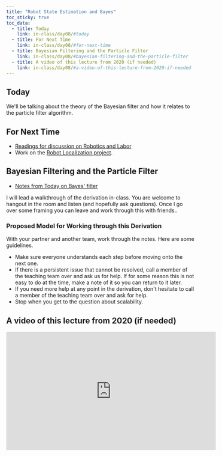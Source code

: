 ```yaml
---
title: "Robot State Estimation and Bayes"
toc_sticky: true
toc_data:
  - title: Today
    link: in-class/day08/#today
  - title: For Next Time
    link: in-class/day08/#for-next-time
  - title: Bayesian Filtering and the Particle Filter
    link: in-class/day08/#bayesian-filtering-and-the-particle-filter
  - title: A video of this lecture from 2020 (if needed)
    link: in-class/day08/#a-video-of-this-lecture-from-2020-if-needed
---
```

## Today

We'll be talking about the theory of the Bayesian filter and how it relates to the particle filter algorithm.

## For Next Time

* [Readings for discussion on Robotics and Labor](https://olin.instructure.com/courses/592/assignments/10724)
* Work on the [Robot Localization project](../assignments/robot_localization).


## Bayesian Filtering and the Particle Filter

* [Notes from Today on Bayes' filter](updated_bayes_filter.pdf)

I will lead a walkthrough of the derivation in-class.  You are welcome to hangout in the room and listen (and hopefully ask questions).  Once I go over some framing you can leave and work through this with friends..

### Proposed Model for Working through this Derivation

With your partner and another team, work through the notes.  Here are some guidelines.

* Make sure everyone understands each step before moving onto the next one.
* If there is a persistent issue that cannot be resolved, call a member of the teaching team over and ask us for help.  If for some reason this is not easy to do at the time, make a note of it so you can return to it later.
* If you need more help at any point in the derivation, don't hesitate to call a member of the teaching team over and ask for help.
* Stop when you get to the question about scalability.

## A video of this lecture from 2020 (if needed)

<iframe width="560" height="315" src="https://www.youtube.com/embed/l7CrjOTlioU" frameborder="0" allow="accelerometer; autoplay; clipboard-write; encrypted-media; gyroscope; picture-in-picture" allowfullscreen></iframe>
